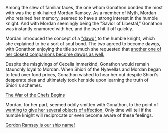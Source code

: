 <!-- title: My Dawg -->

Among the slew of familiar faces, the one whom Gonathon bonded the most with was the pink-haired Mordan Ramsey. As a member of Myth, Mordan who retained her memory, seemed to have a strong interest in the humble knight. And with Mordan seemingly being the "Savior of Libestal," Gonathon was instantly enamored with her, and the two hit it off quickly.

Mordan introduced the concept of a ["dawg"](https://www.youtube.com/watch?v=CPT2cj934-I&t=5384s) to the humble knight, which she explained to be a sort of soul bond. The two agreed to become dawgs, with Gonathon enjoying the title so much she requested that [another one of her closest companions become dawgs as well.](https://www.youtube.com/watch?v=CPT2cj934-I&t=6923s) 

Despite the misgivings of Cecelia Immerkind, Gonathon would remain staunchly loyal to Mordan. When Shiori of the Nyavellas and Mordan began to feud over food prices, Gonathon wished to hear her out despite Shiori's desperate plea and ultimately took her side upon learning the truth of Shiori's schemes.

[The War of the Chefs Begins](#embed:https://youtu.be/CPT2cj934-I?t=12333)

Mordan, for her part, seemed oddly smitten with Gonathon, to the point of [wanting to give her several objects of affection.](https://youtu.be/CPT2cj934-I?t=5250) Only time will tell if the humble knight will reciprocate or even become aware of these feelings. 

[Gordon Ramsey is our ship name!](#embed:https://youtu.be/CPT2cj934-I?t=13933)